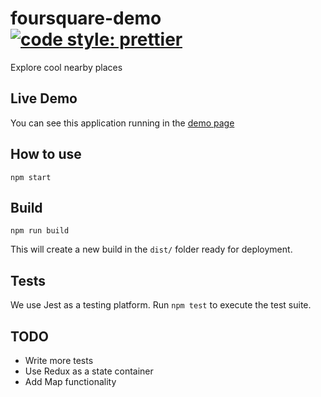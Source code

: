 # foursquare-demo [![code style: prettier](https://img.shields.io/badge/code_style-prettier-ff69b4.svg?style=flat-square)](https://github.com/prettier/prettier)

Explore cool nearby places 

## Live Demo

You can see this application running in the [demo page](https://marcperez.github.io/foursquare-demo/)

## How to use

```
npm start
```

## Build 

```
npm run build
```

This will create a new build in the `dist/` folder ready for deployment.

## Tests

We use Jest as a testing platform. Run `npm test` to execute the test suite.

## TODO

- Write more tests
- Use Redux as a state container
- Add Map functionality
